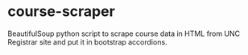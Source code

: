 # course-scraper
BeautifulSoup python script to scrape course data in HTML from UNC Registrar site and put it in bootstrap accordions.
